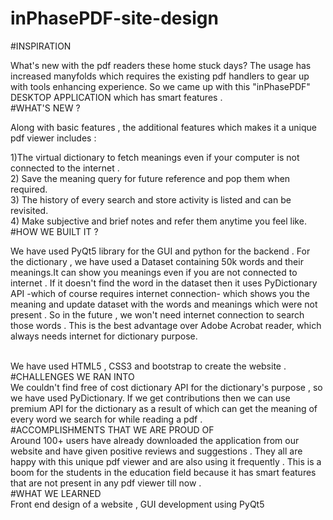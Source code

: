 # inPhasePDF-site-design<br>
#INSPIRATION<br>

What's new with the pdf readers these home stuck days? The usage has increased manyfolds which requires the existing pdf handlers to gear up with tools enhancing experience. So we came up with this "inPhasePDF" DESKTOP APPLICATION which has smart features .
<br>
#WHAT'S NEW ?<br>

Along with basic features , the additional features which makes it a unique pdf viewer includes :<br>

1)The virtual dictionary to fetch meanings even if your computer is not connected to the internet . <br>2) Save the meaning query for future reference and pop them when required. <br>3) The history of every search and store activity is listed and can be revisited. <br>4) Make subjective and brief notes and refer them anytime you feel like.
<br>
#HOW WE BUILT IT ?<br>


We have used PyQt5 library for the GUI and python for the backend . For the dictionary , we have used a Dataset containing 50k words and their meanings.It can show you meanings even if you are not connected to internet . If it doesn't find the word in the dataset then it uses PyDictionary API -which of course requires internet connection- which shows you the meaning and update dataset with the words and meanings which were not present . So in the future , we won't need internet connection to search those words . This is the best advantage over Adobe Acrobat reader, which always needs internet for dictionary purpose.

<br>
We have used HTML5 , CSS3 and bootstrap to create the website .
<br>
#CHALLENGES WE RAN INTO
<br>
We couldn't find free of cost dictionary API for the dictionary's purpose , so we have used PyDictionary. If we get contributions then we can use premium API for the dictionary as a result of which can get the meaning of every word we search for while reading a pdf .
<br>
#ACCOMPLISHMENTS THAT WE ARE PROUD OF
<br>
Around 100+ users have already downloaded the application from our website and have given positive reviews and suggestions . They all are happy with this unique pdf viewer and are also using it frequently . This is a boom for the students in the education field because it has smart features that are not present in any pdf viewer till now .
<br>
#WHAT WE LEARNED
<br>
Front end design of a website , GUI development using PyQt5 
